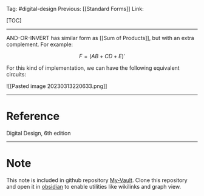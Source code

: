Tag: #digital-design 
Previous: [[Standard Forms]]
Link: 

[TOC]

---

AND-OR-INVERT has similar form as [[Sum of Products]], but with an extra complement. For example:

$$F = (AB + CD + E)'$$

For this kind of implementation, we can have the following equivalent circuits:

![[Pasted image 20230313220633.png]]

---

# Reference

Digital Design, 6th edition

---

# Note

This note is included in github repository [My-Vault](https://github.com/LittleD3092/My-Vault.git). Clone this repository and open it in [obsidian](https://obsidian.md/) to enable utilities like wikilinks and graph view.